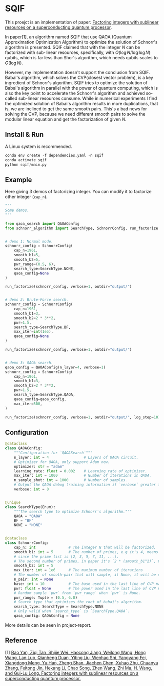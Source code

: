 # SQIF

This proejct is an implementation of paper: [Factoring integers with sublinear resources on a superconducting quantum processor](https://arxiv.org/abs/2212.12372).

In paper[1], an algorithm named SQIF that use QAOA (Quantum Approximation Optimization Algorithm) to optimize the solution of
Schnorr's algorithm is presented. SQIF claimed that with the integer $N$ can be factorized with sub-linear resources,
specifically, with $O(\log N/ \log\log N)$ qubits, which is far less than Shor's algorithm, which needs qubits scales to $O(\log N)$.

However, my implementation doesn't support the conclusion from SQIF. Babai's algorithm, which solves the CVP(closest
vector problem), is a key ingredient of Schnorr's algorithm. SQIF tries to optimize the solution of Babai's algorithm
in parallel with the power of quantum computing, which is also the key point to accelerate the Schnorr's algorithm and
achieved so-called sub-linear resources consume. While in numerical experiments I find the optimized solution of
Babai's algorithm results in more duplications, that is, we are inclined to get the same smooth pairs. This's a bad news
for solving the CVP, because we need different smooth pairs to solve the modular linear equation and get the factorization
of given $N$.


## Install & Run

A Linux system is recommended.

```python
conda env create -f dependencies.yaml -n sqif
conda activate sqif
python sqif/main.py
```

## Example

Here giving 3 demos of factorizing integer. You can modify it to factorize other integer (`cap_n`).

```python
"""
Some demos.
"""

from qaoa_search import QAOAConfig
from schnorr_algorithm import SearchType, SchnorrConfig, run_factorize


# demo 1: Normal mode.
schnorr_config = SchnorrConfig(
    cap_n=1961,
    smooth_b1=5,
    smooth_b2=5,
    pwr_range=(0.5, 6),
    search_type=SearchType.NONE,
    qaoa_config=None
)

run_factorize(schnorr_config, verbose=1, outdir="output/")


# demo 2: Brute-Force search.
schnorr_config = SchnorrConfig(
    cap_n=1961,
    smooth_b1=3,
    smooth_b2=2 * 3**2,
    pwr=1.5,
    search_type=SearchType.BF,
    max_iter=int(1e5),
    qaoa_config=None
)

run_factorize(schnorr_config, verbose=1, outdir="output/")


# demo 3: QAOA search.
qaoa_config = QAOAConfig(n_layer=4, verbose=1)
schnorr_config = SchnorrConfig(
    cap_n=1961,
    smooth_b1=3,
    smooth_b2=2 * 3**2,
    pwr=1.5,
    search_type=SearchType.QAOA,
    qaoa_config=qaoa_config,
    max_iter=500,
)

run_factorize(schnorr_config, verbose=1, outdir="output/", log_step=10)
```

## Configuration

```python
@dataclass
class QAOAConfig:
    """Configuration for `QAOASearch`"""
    n_layer: int = 4                # Layers of QAOA circuit.
    # Optimizer for QAOA, only support Adam now.
    optimizer: str = "adam"
    learning_rate: float = 0.002    # Learning rate of optimizer.
    max_iter: int = 1000            # Number of iterations in QAOA.
    n_sample_shot: int = 1000       # Number of samples.
    # Output the QAOA debug training information if `verbose` greater than 0.
    verbose: int = 0


@unique
class SearchType(Enum):
    """The search type to optimize Schnorr's algorithm."""
    QAOA = "QAOA"
    BF = "BF"
    NONE = "NONE"


@dataclass
class SchnorrConfig:
    cap_n: int               # The integer N that will be factorized.
    smooth_b1: int = 5       # The number of primes, e.g it's 4, means the maximum prime is 7
    # since the prime list is [2, 3, 5, 7, 11, ...].
    # The second number of primes, in paper it's `2 * (smooth_b1^2)`, make sure `smooth_b2 >= smooth_b1`.
    smooth_b2: int = 5
    max_iter: int = 1e6      # The maximum number of iterations
    # The number of smooth-pair that will sample, if None, it will be set as 2*smooth_b2
    n_pair: int = None
    base: int = 10           # The base used in the last line of CVP matrix.
    pwr: float = None        # The power used in the last line of CVP matrix.
    # Random sample `pwr` from `pwr_range` when `pwr` is None.
    pwr_range: Tuple = (0.5, 6.0)
    # Search type that optimizes the root of babai's algorithm.
    search_type: SearchType = SearchType.NONE
    # Only valid when `search_type` is `SearchType.QAOA`.
    qaoa_config: QAOAConfig = None
```

More details can be seen in project-report.

## Reference

[1] [Bao Yan, Ziqi Tan, Shijie Wei, Haocong Jiang, Weilong Wang, Hong Wang, Lan Luo, Qianheng Duan, Yiting Liu, Wenhao Shi, Yangyang Fei, Xiangdong Meng, Yu Han, Zheng Shan, Jiachen Chen, Xuhao Zhu, Chuanyu Zhang, Feitong Jin, Hekang Li, Chao Song, Zhen Wang, Zhi Ma, H. Wang, and Gui-Lu Long. Factoring integers with sublinear resources on a superconducting quantum processor.](https://arxiv.org/abs/2212.12372)
